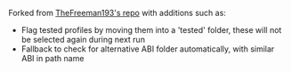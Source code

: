 Forked from [TheFreeman193's repo](https://github.com/TheFreeman193/PIFS) with additions such as:

- Flag tested profiles by moving them into a 'tested' folder, these will not be selected again during next run
- Fallback to check for alternative ABI folder automatically, with similar ABI in path name
